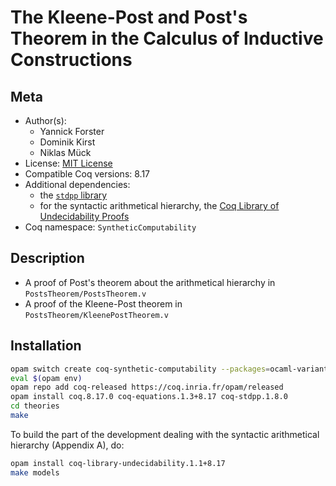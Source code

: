 # The Kleene-Post and Post's Theorem in the Calculus of Inductive Constructions

## Meta

- Author(s):
  - Yannick Forster
  - Dominik Kirst
  - Niklas Mück
- License: [MIT License](LICENSE)
- Compatible Coq versions: 8.17
- Additional dependencies: 
  - the [`stdpp` library](https://gitlab.mpi-sws.org/iris/stdpp)
  - for the syntactic arithmetical hierarchy, the [Coq Library of Undecidability Proofs](https://github.com/uds-psl/coq-library-undecidability)
- Coq namespace: `SyntheticComputability`

## Description

- A proof of Post's theorem about the arithmetical hierarchy in `PostsTheorem/PostsTheorem.v`
- A proof of the Kleene-Post theorem in `PostsTheorem/KleenePostTheorem.v`

## Installation

```sh
opam switch create coq-synthetic-computability --packages=ocaml-variants.4.14.0+options,ocaml-option-flambda
eval $(opam env)
opam repo add coq-released https://coq.inria.fr/opam/released
opam install coq.8.17.0 coq-equations.1.3+8.17 coq-stdpp.1.8.0
cd theories
make
```

To build the part of the development dealing with the syntactic arithmetical hierarchy (Appendix A), do:

```sh
opam install coq-library-undecidability.1.1+8.17
make models
```
